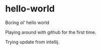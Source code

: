 # hello-world
Boring ol' hello world

Playing around with github for the first time.

Trying update from intellij.
